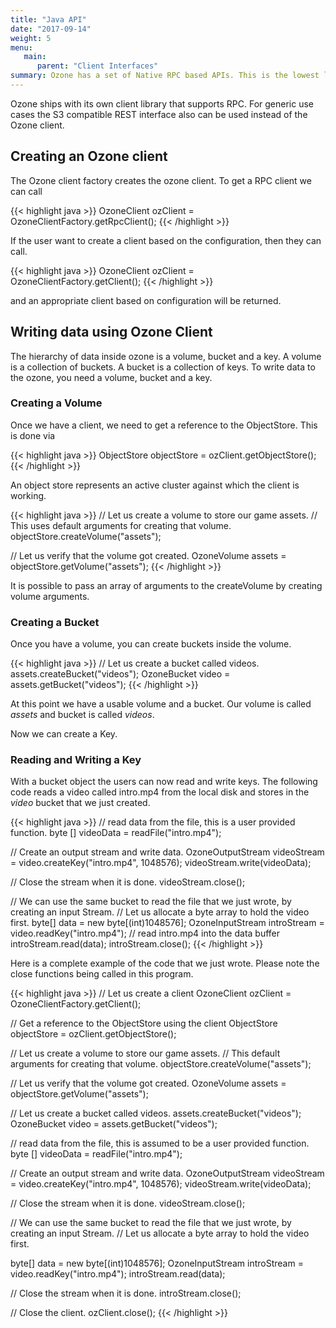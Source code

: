 ```yaml
---
title: "Java API"
date: "2017-09-14"
weight: 5
menu:
   main:
      parent: "Client Interfaces"
summary: Ozone has a set of Native RPC based APIs. This is the lowest level API's on which all other protocols are built. This is the most performant and feature-full of all Ozone protocols.
---
```

<!---
  Licensed to the Apache Software Foundation (ASF) under one or more
  contributor license agreements.  See the NOTICE file distributed with
  this work for additional information regarding copyright ownership.
  The ASF licenses this file to You under the Apache License, Version 2.0
  (the "License"); you may not use this file except in compliance with
  the License.  You may obtain a copy of the License at

      http://www.apache.org/licenses/LICENSE-2.0

  Unless required by applicable law or agreed to in writing, software
  distributed under the License is distributed on an "AS IS" BASIS,
  WITHOUT WARRANTIES OR CONDITIONS OF ANY KIND, either express or implied.
  See the License for the specific language governing permissions and
  limitations under the License.
-->

Ozone ships with its own client library that supports RPC. For generic use cases the S3
compatible REST interface also can be used instead of the Ozone client.


## Creating an Ozone client
The Ozone client factory creates the ozone client. To get a RPC client we can call

{{< highlight java >}}
OzoneClient ozClient = OzoneClientFactory.getRpcClient();
{{< /highlight >}}

If the user want to create a client based on the configuration, then they can
call.

{{< highlight java >}}
OzoneClient ozClient = OzoneClientFactory.getClient();
{{< /highlight >}}

and an appropriate client based on configuration will be returned.

## Writing data using Ozone Client

The hierarchy of data inside ozone is a volume, bucket and a key. A volume
is a collection of buckets. A bucket is a collection of keys. To write data
to the ozone, you need a volume, bucket and a key.

### Creating a Volume

Once we have a client, we need to get a reference to the ObjectStore.  This
is done via

{{< highlight java >}}
ObjectStore objectStore = ozClient.getObjectStore();
{{< /highlight >}}

An object store represents an active cluster against which the client is working.

{{< highlight java >}}
// Let us create a volume to store our game assets.
// This uses default arguments for creating that volume.
objectStore.createVolume("assets");

// Let us verify that the volume got created.
OzoneVolume assets = objectStore.getVolume("assets");
{{< /highlight >}}


It is possible to pass an array of arguments to the createVolume by creating volume arguments.

### Creating a Bucket

Once you have a volume, you can create buckets inside the volume.

{{< highlight java >}}
// Let us create a bucket called videos.
assets.createBucket("videos");
OzoneBucket video = assets.getBucket("videos");
{{< /highlight >}}

At this point we have a usable volume and a bucket. Our volume is called _assets_ and bucket is called _videos_.

Now we can create a Key.

### Reading and Writing a Key

With a bucket object the users can now read and write keys. The following code reads a video called intro.mp4 from the local disk and stores in the _video_ bucket that we just created.

{{< highlight java >}}
// read data from the file, this is a user provided function.
byte [] videoData = readFile("intro.mp4");

// Create an output stream and write data.
OzoneOutputStream videoStream = video.createKey("intro.mp4", 1048576);
videoStream.write(videoData);

// Close the stream when it is done.
videoStream.close();


// We can use the same bucket to read the file that we just wrote, by creating an input Stream.
// Let us allocate a byte array to hold the video first.
byte[] data = new byte[(int)1048576];
OzoneInputStream introStream = video.readKey("intro.mp4");
// read intro.mp4 into the data buffer
introStream.read(data);
introStream.close();
{{< /highlight >}}


Here is a complete example of the code that we just wrote. Please note the close functions being called in this program.

{{< highlight java >}}
// Let us create a client
OzoneClient ozClient = OzoneClientFactory.getClient();

// Get a reference to the ObjectStore using the client
ObjectStore objectStore = ozClient.getObjectStore();

// Let us create a volume to store our game assets.
// This default arguments for creating that volume.
objectStore.createVolume("assets");

// Let us verify that the volume got created.
OzoneVolume assets = objectStore.getVolume("assets");

// Let us create a bucket called videos.
assets.createBucket("videos");
OzoneBucket video = assets.getBucket("videos");

// read data from the file, this is assumed to be a user provided function.
byte [] videoData = readFile("intro.mp4");

// Create an output stream and write data.
OzoneOutputStream videoStream = video.createKey("intro.mp4", 1048576);
videoStream.write(videoData);

// Close the stream when it is done.
videoStream.close();


// We can use the same bucket to read the file that we just wrote, by creating an input Stream.
// Let us allocate a byte array to hold the video first.

byte[] data = new byte[(int)1048576];
OzoneInputStream introStream = video.readKey("intro.mp4");
introStream.read(data);

// Close the stream when it is done.
introStream.close();

// Close the client.
ozClient.close();
{{< /highlight >}}

